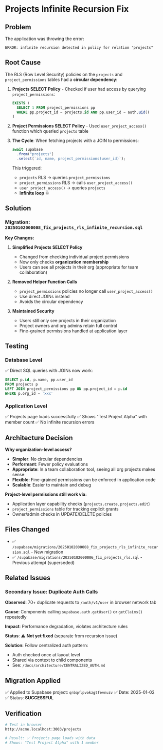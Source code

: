# Projects Infinite Recursion Fix

## Problem

The application was throwing the error:

```
ERROR: infinite recursion detected in policy for relation "projects"
```

## Root Cause

The RLS (Row Level Security) policies on the `projects` and `project_permissions` tables had a **circular dependency**:

1. **Projects SELECT Policy** - Checked if user had access by querying `project_permissions`:

   ```sql
   EXISTS (
     SELECT 1 FROM project_permissions pp
     WHERE pp.project_id = projects.id AND pp.user_id = auth.uid()
   )
   ```

2. **Project Permissions SELECT Policy** - Used `user_project_access()` function which queried `projects` table

3. **The Cycle**: When fetching projects with a JOIN to permissions:

   ```typescript
   await supabase
     .from("projects")
     .select(`id, name, project_permissions(user_id)`);
   ```

   This triggered:
   - `projects` RLS → queries `project_permissions`
   - `project_permissions` RLS → calls `user_project_access()`
   - `user_project_access()` → queries `projects`
   - **Infinite loop** ♾️

## Solution

### Migration: `20250102000008_fix_projects_rls_infinite_recursion.sql`

**Key Changes:**

1. **Simplified Projects SELECT Policy**
   - Changed from checking individual project permissions
   - Now only checks **organization membership**
   - Users can see all projects in their org (appropriate for team collaboration)

2. **Removed Helper Function Calls**
   - `project_permissions` policies no longer call `user_project_access()`
   - Use direct JOINs instead
   - Avoids the circular dependency

3. **Maintained Security**
   - Users still only see projects in their organization
   - Project owners and org admins retain full control
   - Fine-grained permissions handled at application layer

## Testing

### Database Level

✅ Direct SQL queries with JOINs now work:

```sql
SELECT p.id, p.name, pp.user_id
FROM projects p
LEFT JOIN project_permissions pp ON pp.project_id = p.id
WHERE p.org_id = 'xxx'
```

### Application Level

✅ Projects page loads successfully
✅ Shows "Test Project Alpha" with member count
✅ No infinite recursion errors

## Architecture Decision

**Why organization-level access?**

- **Simpler**: No circular dependencies
- **Performant**: Fewer policy evaluations
- **Appropriate**: In a team collaboration tool, seeing all org projects makes sense
- **Flexible**: Fine-grained permissions can be enforced in application code
- **Scalable**: Easier to maintain and debug

**Project-level permissions still work via:**

- Application layer capability checks (`projects.create`, `projects.edit`)
- `project_permissions` table for tracking explicit grants
- Owner/admin checks in UPDATE/DELETE policies

## Files Changed

- ✅ `/supabase/migrations/20250102000008_fix_projects_rls_infinite_recursion.sql` - New migration
- ✅ `/supabase/migrations/20250102000006_fix_projects_rls.sql` - Previous attempt (superseded)

## Related Issues

### Secondary Issue: Duplicate Auth Calls

**Observed**: 70+ duplicate requests to `/auth/v1/user` in browser network tab

**Cause**: Components calling `supabase.auth.getUser()` or `getClaims()` repeatedly

**Impact**: Performance degradation, violates architecture rules

**Status**: ⚠️ **Not yet fixed** (separate from recursion issue)

**Solution**: Follow centralized auth pattern:

- Auth checked once at layout level
- Shared via context to child components
- See: `/docs/architecture/CENTRALIZED_AUTH.md`

## Migration Applied

✅ Applied to Supabase project: `qnbqrlpvokzgtfevnuzv`
✅ Date: 2025-01-02
✅ Status: **SUCCESSFUL**

## Verification

```bash
# Test in browser
http://acme.localhost:3003/projects

# Result: ✅ Projects page loads with data
# Shows: "Test Project Alpha" with 1 member
```

